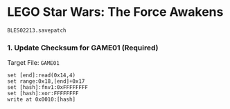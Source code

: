 #  LEGO Star Wars: The Force Awakens 

`BLES02213.savepatch`

### 1. Update Checksum for GAME01 (Required)

Target File: `GAME01`

```
set [end]:read(0x14,4)
set range:0x18,[end]+0x17
set [hash]:fnv1:0xFFFFFFFF
set [hash]:xor:FFFFFFFF
write at 0x0010:[hash]
```

